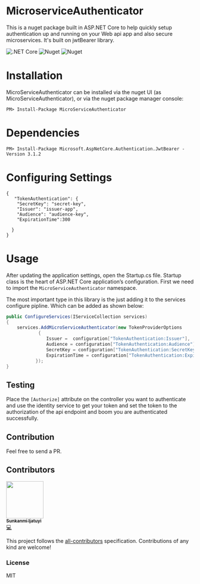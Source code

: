 # MicroserviceAuthenticator
This is a nuget package built in ASP.NET Core to help quickly setup authentication up and running on your Web api app and also secure microservices. It's built on jwtBearer library.

![.NET Core](https://github.com/eskye/MicroserviceAuthenticator/workflows/.NET%20Core/badge.svg?branch=master) ![Nuget](https://img.shields.io/nuget/dt/MicroServiceAuthenticator) ![Nuget](https://img.shields.io/nuget/v/MicroServiceAuthenticator)


# Installation
MicroServiceAuthenticator can be installed via the nuget UI (as MicroServiceAuthenticator), or via the nuget package manager console:

`PM> Install-Package MicroServiceAuthenticator`

# Dependencies

`PM> Install-Package Microsoft.AspNetCore.Authentication.JwtBearer -Version 3.1.2`

# Configuring Settings

```
{
   "TokenAuthentication": {
    "SecretKey": "secret-key",
    "Issuer": "issuer-app",
    "Audience": "audience-key",
    "ExpirationTime":300
    
  }
}
```

# Usage
After updating the application settings, open the Startup.cs file. Startup class is the heart of ASP.NET Core application’s configuration. First we need to import the `MicroServiceAuthenticator` namespace.

The most important type in this library is the just adding it to the services configure pipline. Which can be added as shown below:

```C#
public ConfigureServices(IServiceCollection services)
{
    services.AddMicroServiceAuthenticator(new TokenProviderOptions
            {
               Issuer =  configuration["TokenAuthentication:Issuer"],
               Audience = configuration["TokenAuthentication:Audience"],
               SecretKey = configuration["TokenAuthentication:SecretKey"],
               ExpirationTime = configuration["TokenAuthentication:ExpirationTime"] 
           });
}


```


## Testing
Place the `[Authorize]` attribute on the controller you want to authenticate and use the identity service to get your token and set the token to the authorization of the api endpoint and boom you are authenticated successfully.

## Contribution

Feel free to send a PR.

## Contributors

<!-- ALL-CONTRIBUTORS-LIST:START - Do not remove or modify this section -->
<!-- prettier-ignore -->
[<img src="https://avatars0.githubusercontent.com/u/16523891?s=60&v=4" width="100px;"/><br /><sub><b>Sunkanmi Ijatuyi</b></sub>](https://github.com/eskye)<br />[💻](https://github.com/eskye/MicroserviceAuthenticator/commits?author=eskye "Code")

<!-- ALL-CONTRIBUTORS-LIST:END -->

This project follows the [all-contributors](https://github.com/kentcdodds/all-contributors) specification. Contributions of any kind are welcome!

### License

MIT 



